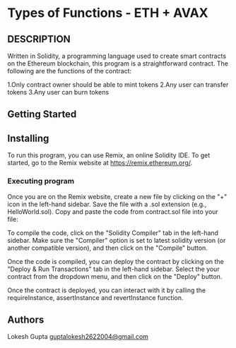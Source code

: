 # Types of Functions - ETH + AVAX


## DESCRIPTION
Written in Solidity, a programming language used to create smart contracts on the Ethereum blockchain, this program is a straightforward contract. The following are the functions of the contract:

1.Only contract owner should be able to mint tokens
2.Any user can transfer tokens
3.Any user can burn tokens

## Getting Started

## Installing

To run this program, you can use Remix, an online Solidity IDE. To get started, go to the Remix website at https://remix.ethereum.org/.

### Executing program

Once you are on the Remix website, create a new file by clicking on the "+" icon in the left-hand sidebar. Save the file with a .sol extension (e.g., HelloWorld.sol). Copy and paste the code from contract.sol file into your file:

To compile the code, click on the "Solidity Compiler" tab in the left-hand sidebar. Make sure the "Compiler" option is set to latest solidity version (or another compatible version), and then click on the "Compile" button.

Once the code is compiled, you can deploy the contract by clicking on the "Deploy & Run Transactions" tab in the left-hand sidebar. Select the your contract from the dropdown menu, and then click on the "Deploy" button.

Once the contract is deployed, you can interact with it by calling the requireInstance, assertInstance and revertInstance function.

## Authors

Lokesh Gupta
guptalokesh2622004@gmail.com

